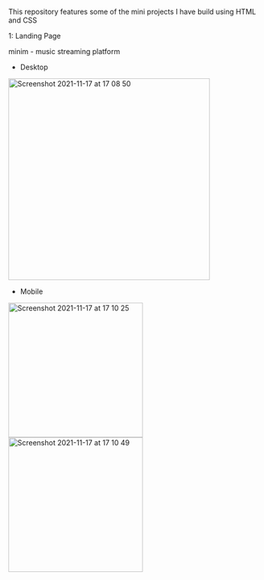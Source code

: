This repository features some of the mini projects I have build using HTML and CSS

1: Landing Page

minim - music streaming platform

  - Desktop

<img width="400" alt="Screenshot 2021-11-17 at 17 08 50" src="https://user-images.githubusercontent.com/44878496/142248868-c74807b8-30a5-4032-8158-67a8a367e08e.png">


  - Mobile 
 
<img width="267" alt="Screenshot 2021-11-17 at 17 10 25" src="https://user-images.githubusercontent.com/44878496/142248654-d7cee0d7-4b53-42a2-a5f8-1f8948cc9c0b.png">
<img width="267" alt="Screenshot 2021-11-17 at 17 10 49" src="https://user-images.githubusercontent.com/44878496/142248934-b6d34b81-ba99-4dd7-99d4-fd09912502b5.png">
